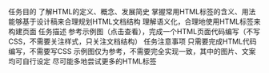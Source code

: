 任务目的
了解HTML的定义、概念、发展简史
掌握常用HTML标签的含义、用法
能够基于设计稿来合理规划HTML文档结构
理解语义化，合理地使用HTML标签来构建页面
任务描述
参考示例图（点击查看），完成一个HTML页面代码编写（不写CSS，不需要关注样式，只关注文档结构）
任务注意事项
只需要完成HTML代码编写，不需要写CSS
示例图仅为参考，不需要完全实现一致，其中的图片、文案均可自行设定
尽可能多地尝试更多的HTML标签